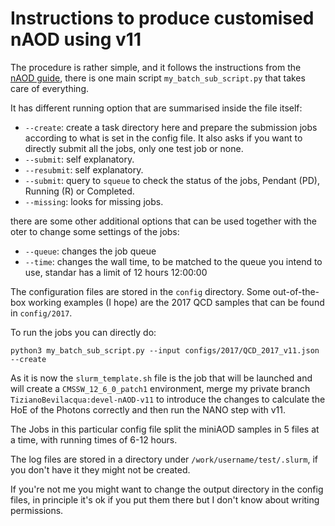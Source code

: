 # Instructions to produce customised nAOD using v11

The procedure is rather simple, and it follows the instructions from the [nAOD guide](https://gitlab.cern.ch/cms-nanoAOD/nanoaod-doc/-/wikis/Releases/NanoAODv11), there is one main script `my_batch_sub_script.py` that takes care of everything.

It has different running option that are summarised inside the file itself:

* `--create`: create a task directory here and prepare the submission jobs according to what is set in the config file. It also asks if you want to directly submit all the jobs, only one test job or none.
* `--submit`: self explanatory.
* `--resubmit`: self explanatory.
* `--submit`: query to `squeue` to check the status of the jobs, Pendant (PD), Running (R) or Completed.
* `--missing`: looks for missing jobs.

there are some other additional options that can be used together with the oter to change some settings of the jobs:
* `--queue`: changes the job queue
* `--time`: changes the wall time, to be matched to the queue you intend to use, standar has a limit of 12 hours 12:00:00

The configuration files are stored in the `config` directory.
Some out-of-the-box working examples (I hope) are the 2017 QCD samples that can be found in `config/2017`.

To run the jobs you can directly do:
```
python3 my_batch_sub_script.py --input configs/2017/QCD_2017_v11.json --create
```

As it is now the `slurm_template.sh` file is the job that will be launched and will create a `CMSSW_12_6_0_patch1` environment, merge my private branch `TizianoBevilacqua:devel-nAOD-v11` to introduce the changes to calculate the HoE of the Photons correctly and then run the NANO step with v11.

The Jobs in this particular config file split the miniAOD samples in 5 files at a time, with running times of 6-12 hours.

The log files are stored in a directory under `/work/username/test/.slurm`, if you don't have it they might not be created.

If you're not me you might want to change the output directory in the config files, in principle it's ok if you put them there but I don't know about writing permissions.
